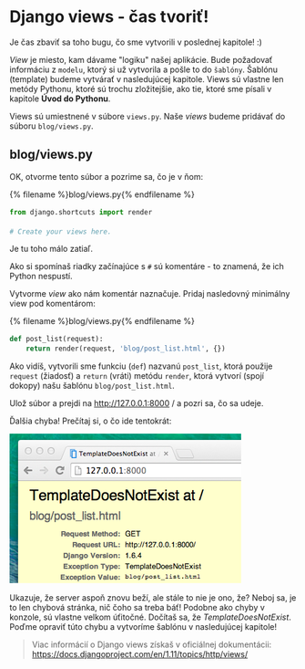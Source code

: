 # Django views - čas tvoriť!

Je čas zbaviť sa toho bugu, čo sme vytvorili v poslednej kapitole! :)

*View* je miesto, kam dávame "logiku" našej aplikácie. Bude požadovať informáciu z `modelu`, ktorý si už vytvorila a pošle to do `šablóny`. Šablónu (template) budeme vytvárať v nasledujúcej kapitole. Views sú vlastne len metódy Pythonu, ktoré sú trochu zložitejšie, ako tie, ktoré sme písali v kapitole **Úvod do Pythonu**.

Views sú umiestnené v súbore `views.py`. Naše *views* budeme pridávať do súboru `blog/views.py`.

## blog/views.py

OK, otvorme tento súbor a pozrime sa, čo je v ňom:

{% filename %}blog/views.py{% endfilename %}

```python
from django.shortcuts import render

# Create your views here.
```

Je tu toho málo zatiaľ.

Ako si spomínaš riadky začínajúce s `#` sú komentáre - to znamená, že ich Python nespustí.

Vytvorme *view* ako nám komentár naznačuje. Pridaj nasledovný minimálny view pod komentárom:

{% filename %}blog/views.py{% endfilename %}

```python
def post_list(request):
    return render(request, 'blog/post_list.html', {})
```

Ako vidíš, vytvorili sme funkciu (`def`) nazvanú `post_list`, ktorá použije `request` (žiadosť) a `return` (vráti) metódu `render`, ktorá vytvorí (spojí dokopy) našu šablónu `blog/post_list.html`.

Ulož súbor a prejdi na http://127.0.0.1:8000 / a pozri sa, čo sa udeje.

Ďalšia chyba! Prečítaj si, o čo ide tentokrát:

![Chyba](images/error.png)

Ukazuje, že server aspoň znovu beží, ale stále to nie je ono, že? Neboj sa, je to len chybová stránka, nič čoho sa treba báť! Podobne ako chyby v konzole, sú vlastne velkom úťitočné. Dočítaš sa, že *TemplateDoesNotExist*. Poďme opraviť túto chybu a vytvoríme šablónu v nasledujúcej kapitole!

> Viac informácií o Django views získaš v oficiálnej dokumentácii: https://docs.djangoproject.com/en/1.11/topics/http/views/